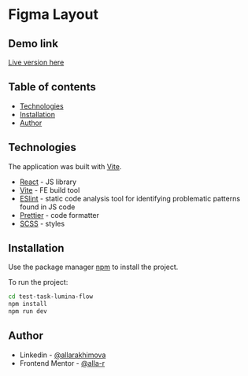 # Figma Layout

## Demo link

[Live version here](https://alla-r.github.io/test-task-lumina-flow/)

## Table of contents

- [Technologies](#Technologies)
- [Installation](#installation)
- [Author](#author)

## Technologies

The application was built with [Vite](https://vitejs.dev/).

- [React](https://reactjs.org/) - JS library
- [Vite](https://vitejs.dev/) - FE build tool
- [ESlint](https://eslint.org/) - static code analysis tool for identifying problematic patterns found in JS code
- [Prettier](https://prettier.io/) - code formatter
- [SCSS](https://sass-lang.com/) - styles

## Installation

Use the package manager [npm](https://www.npmjs.com/) to install the project.

To run the project:

```bash
cd test-task-lumina-flow
npm install
npm run dev
```

## Author

- Linkedin - [@allarakhimova](https://www.linkedin.com/in/allarakhimova/)
- Frontend Mentor - [@alla-r](https://www.frontendmentor.io/profile/alla-r)
